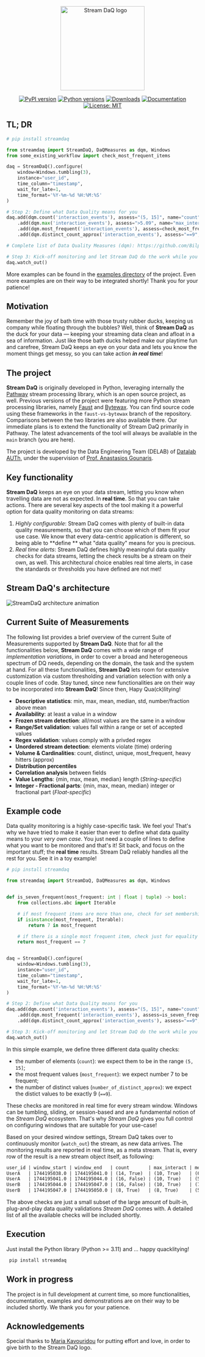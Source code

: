 <p align="center">
  <img height="220px" src="https://github.com/user-attachments/assets/ebe3a950-5fbb-49d8-b6b1-f232ca7dc362" alt="Stream DaQ logo">
</p>
<!-- TODO: Create a transparent version of the logo! -->

<p align="center">
    <a href="https://pypi.org/project/streamdaq/"><img src="https://img.shields.io/pypi/v/streamdaq?label=release&color=blue&" alt="PyPI version"></a>
    <a href="https://pypi.org/project/streamdaq/"><img src="https://img.shields.io/pypi/pyversions/streamdaq.svg" alt="Python versions"></a>
    <a href="https://pepy.tech/project/streamdaq"><img src="https://pepy.tech/badge/streamdaq" alt="Downloads"></a>
    <a href="https://bilpapster.github.io/stream-DaQ/"><img src="https://img.shields.io/website?label=docs&url=https%3A%2F%2Fbilpapster.github.io/stream-DaQ%2F" alt="Documentation"></a>
    <a href="https://opensource.org/licenses/MIT"><img src="https://img.shields.io/badge/License-MIT-yellow.svg" alt="License: MIT"></a>
</p>

## TL; DR

```python
# pip install streamdaq

from streamdaq import StreamDaQ, DaQMeasures as dqm, Windows
from some_existing_workflow import check_most_frequent_items

daq = StreamDaQ().configure(
    window=Windows.tumbling(3),
    instance="user_id",
    time_column="timestamp",
    wait_for_late=1,
    time_format='%Y-%m-%d %H:%M:%S'
)

# Step 2: Define what Data Quality means for you
daq.add(dqm.count('interaction_events'), assess="(5, 15]", name="count")
    .add(dqm.max('interaction_events'), assess=">5.09", name="max_interact")
    .add(dqm.most_frequent('interaction_events'), assess=check_most_frequent_items, name="freq_interact")
    .add(dqm.distinct_count_approx('interaction_events'), assess="==9", name="approx_dist_interact")

# Complete list of Data Quality Measures (dqm): https://github.com/Bilpapster/stream-DaQ/blob/main/streamdaq/DaQMeasures.py

# Step 3: Kick-off monitoring and let Stream DaQ do the work while you focus on the important
daq.watch_out()
```
More examples can be found in the [examples directory](https://github.com/Bilpapster/stream-DaQ/tree/main/examples) of the project. Even more examples are on their way to be integrated shortly! Thank you for your patience!

## Motivation
Remember the joy of bath time with those trusty rubber ducks, keeping us company while floating through the bubbles?
Well, think of **Stream DaQ** as the duck for your data — keeping your streaming data clean and afloat in a sea of
information. Just like those bath ducks helped make our playtime fun and carefree, Stream DaQ keeps an eye on your data
and lets you know the moment things get messy, so you can take action ***in real time***!


## The project

**Stream DaQ** is originally developed in Python, leveraging internally
the [Pathway](https://github.com/pathwaycom/pathway) stream processing library, which is an open source project, as
well. Previous versions of the project were featuring more Python stream processing libraries,
namely [Faust](https://faust-streaming.github.io/faust/) and [Bytewax](https://bytewax.io/). You can find source code
using these frameworks in the `faust-vs-bytewax` branch of the repository. Comparisons between the two libraries are
also available there. Our immediate plans is to extend the functionality of Stream DaQ primarily in Pathway. The latest
advancements of the tool will always be available in the `main` branch (you are here).

The project is developed by the Data Engineering Team (DELAB) of [Datalab AUTh](https://datalab.csd.auth.gr/), under the
supervision of [Prof. Anastasios Gounaris](https://datalab-old.csd.auth.gr/~gounaris/).

## Key functionality

**Stream DaQ** keeps an eye on your data stream, letting you know when travelling data are not as expected. In **real
time**. So that you can take actions. There are several key aspects of the tool making it a powerful option for data
quality monitoring on data streams:

1. *Highly configurable*: Stream DaQ comes with plenty of built-in data quality measurements, so that you can choose
   which of them fit your use case. We know that every data-centric application is different, so being able to **define
   ** what "data quality" means for you is precious.
2. *Real time alerts*: Stream DaQ defines highly meaningful data quality checks for data streams, letting the check
   results be a stream on their own, as well. This architectural choice enables real time alerts, in case the standards
   or thresholds you have defined are not met!

## Stream DaQ's architecture

![StreamDaQ architecture animation](https://github.com/user-attachments/assets/df59f529-c74d-425e-a19f-66a95482c716)

## Current Suite of Measurements
The following list provides a brief overview of the current Suite of Measurements supported by **Stream DaQ**. Note that for all the functionalities below, **Stream DaQ** comes with a wide range of _implementation variations_, in order to cover a broad and heterogeneous spectrum of DQ needs, depending on the domain, the task and the system at hand. For all these functionalities, **Stream DaQ** lets room for extensive customization via custom thresholding and variation selection with only a couple lines of code. Stay tuned, since new functionalities are on their way to be incorporated into **Stream DaQ**! Since then, Hapy Qua(ck)litying!

- **Descriptive statistics**: min, max, mean, median, std, number/fraction above mean
- **Availability**: at least a value in a window
- **Frozen stream detection**: all/most values are the same in a window
- **Range/Set validation**: values fall within a range or set of accepted values
- **Regex validation**: values comply with a privded regex
- **Unordered stream detection**: elements violate (time) ordering
- **Volume & Cardinalities**: count, distinct, unique, most_frequent, heavy hitters (approx)
- **Distribution percentiles**
- **Correlation analysis** between fields
- **Value Lengths**: {min, max, mean, median} length (_String-specific_)
- **Integer - Fractional parts**: {min, max, mean, median} integer or fractional part (_Float-specific_)

## Example code

Data quality monitoring is a highly case-specific task. We feel you! That's why we have tried to make it easier than
ever to define what data quality means to your *very own case*. You just need a couple of lines to define what you want
to be monitored and that's it! Sit back, and focus on the important stuff; the **real time** results. Stream DaQ
reliably handles all the rest for you. See it in a toy example!

```python
# pip install streamdaq

from streamdaq import StreamDaQ, DaQMeasures as dqm, Windows


def is_seven_frequent(most_frequent: int | float | tuple) -> bool:
    from collections.abc import Iterable

    # if most frequent items are more than one, check for set membership
    if isinstance(most_frequent, Iterable):
        return 7 in most_frequent

    # if there is a single most frequent item, check just for equality
    return most_frequent == 7


daq = StreamDaQ().configure(
    window=Windows.tumbling(3),
    instance="user_id",
    time_column="timestamp",
    wait_for_late=1,
    time_format='%Y-%m-%d %H:%M:%S'
)

# Step 2: Define what Data Quality means for you
daq.add(dqm.count('interaction_events'), assess="(5, 15]", name="count")
    .add(dqm.most_frequent('interaction_events'), assess=is_seven_frequent, name="freq_interact")
    .add(dqm.distinct_count_approx('interaction_events'), assess="==9", name="approx_dist_interact")

# Step 3: Kick-off monitoring and let Stream DaQ do the work while you focus on the important
daq.watch_out()
```

In this simple example, we define three different data quality checks:

- the number of elements (`count`): we expect them to be in the range `(5, 15]`;
- the most frequent values (`most_frequent`): we expect number 7 to be frequent;
- the number of distinct values (`number_of_distinct_approx`): we expect the distict values to be exactly 9 (`==9`).

These checks are monitored in real time for every stream window. Windows can be tumbling, sliding, or session-based and are 
a fundamental notion of the *Stream DaQ* ecosystem. That's why *Stream DaQ* gives you full control on configuring windows
that are suitable for your use-case!

Based on your desired window settings, Stream DaQ takes over to continuously monitor (`watch_out`) the stream, as new data arrives.
The monitoring results are reported in real time, as a meta stream. That is, every row of the result is a new stream
object itself, as following:

```markdown
user_id | window_start | window_end   | count       | max_interact | med_interact | freq_interact   
UserA   | 1744195038.0 | 1744195041.0 | (14, True)  | (10, True)   | (6.5, True)  | (6, False)      
UserA   | 1744195041.0 | 1744195044.0 | (16, False) | (10, True)   | (5.0, True)  | (7, True)      
UserB   | 1744195044.0 | 1744195047.0 | (16, False) | (10, True)   | (7.0, True)  | (9, False)      
UserB   | 1744195047.0 | 1744195050.0 | (8, True)   | (8, True)    | (5.0, True)  | ((2, 7), True)
```

The above checks are just a small subset of the large amount of built-in, plug-and-play data quality validations *Stream DaQ* comes with. A detailed 
list of all the available checks will be included shortly.

## Execution

Just install the Python library (Python >= 3.11) and ... happy quacklitying!

   ```bash
    pip install streamdaq
   ```

## Work in progress

The project is in full development at current time, so more functionalities, documentation, examples and demonstrations
are on their way to be included shortly. We thank you for your patience.

## Acknowledgements

Special thanks to [Maria Kavouridou](https://www.linkedin.com/in/maria-kavouridou/) for putting effort and love, in
order to give birth to the Stream DaQ logo.

